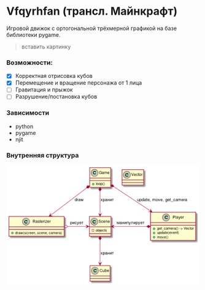 # Vfqyrhfan (трансл. Майнкрафт)
Игровой движок с ортогональной трёхмерной графикой на базе библиотеки pygame.

> вставить картинку

### Возможности:
- [x] Корректная отрисовка кубов
- [x] Перемещение и вращение персонажа от 1 лица
- [ ] Гравитация и прыжок
- [ ] Разрушение/постановка кубов

### Зависимости
- python
- pygame
- njit

### Внутренняя структура
![Диаграмма классов](images/diagram.png)
